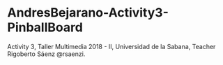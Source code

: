 # AndresBejarano-Activity3-PinballBoard
Activity 3, Taller Multimedia 2018 - II, Universidad de la Sabana, Teacher Rigoberto Sáenz @rsaenzi.
